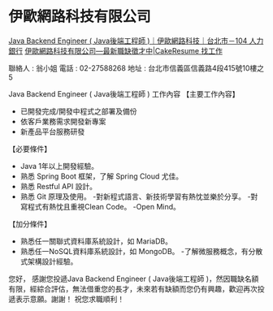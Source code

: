 # 伊歐網路科技有限公司 

[Java Backend Engineer ( Java後端工程師 )｜伊歐網路科技｜台北市－104 人力銀行](https://www.104.com.tw/job/7c3ws?jobsource=my104_re_match)
[伊歐網路科技有限公司—最新職缺徵才中|CakeResume 找工作](https://www.cakeresume.com/companies/ionet-5f95a3?locale=zh-TW)

聯絡人 : 翁小姐
電話 : 02-27588268
地址 : 台北市信義區信義路4段415號10樓之5

Java Backend Engineer ( Java後端工程師 )
工作內容
【主要工作內容】
- 已開發完成/開發中程式之部署及備份
- 依客戶業務需求開發新專案
- 新產品平台服務研發

【必要條件】
- Java 1年以上開發經驗。
- 熟悉 Spring Boot 框架，了解 Spring Cloud 尤佳。
- 熟悉 Restful API 設計。
- 熟悉 Git 原理及使用。
  -對新程式語言、新技術學習有熱忱並樂於分享。
  -對寫程式有熱忱且重視Clean Code。
  -Open Mind。

【加分條件】
- 熟悉任一關聯式資料庫系統設計，如 MariaDB。
- 熟悉任一NoSQL資料庫系統設計，如 MongoDB。
  -了解微服務概念，有分散式架構設計經驗。



您好，
感謝您投遞Java Backend Engineer ( Java後端工程師 )，然因職缺名額有限，經綜合評估，無法借重您的長才，未來若有缺額而您仍有興趣，歡迎再次投遞表示意願。謝謝！
祝您求職順利！





